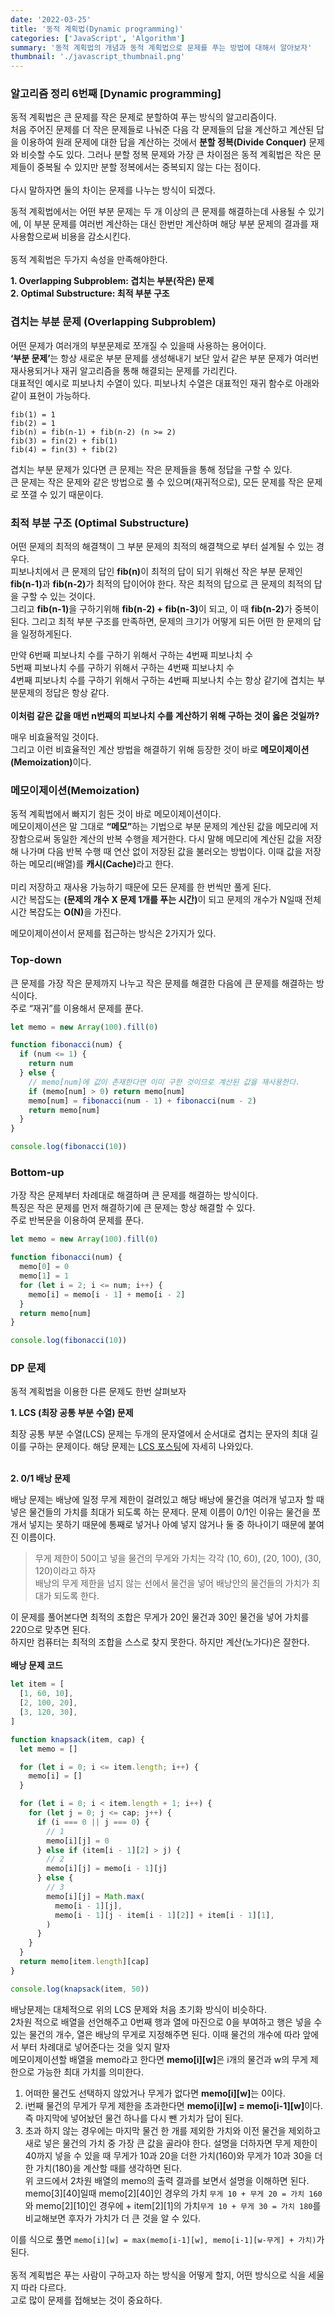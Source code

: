 ```yaml
---
date: '2022-03-25'
title: '동적 계획법(Dynamic programming)'
categories: ['JavaScript', 'Algorithm']
summary: '동적 계획법의 개념과 동적 계획법으로 문제를 푸는 방법에 대해서 알아보자'
thumbnail: './javascript_thumbnail.png'
---
```


### 알고리즘 정리 6번째 [Dynamic programming]

동적 계획법은 큰 문제를 작은 문제로 분할하여 푸는 방식의 알고리즘이다.  
처음 주어진 문제를 더 작은 문제들로 나눠준 다음 각 문제들의 답을 계산하고 계산된 답을 이용하여 원래 문제에 대한 답을 계산하는 것에서 <b>분할 정복(Divide Conquer)</b> 문제와 비슷할 수도 있다. 그러나 분할 정복 문제와 가장 큰 차이점은 동적 계획법은 작은 문제들이 중복될 수 있지만 분할 정복에서는 중복되지 않는 다는 점이다.
<br/><br/>
다시 말하자면 둘의 차이는 문제를 나누는 방식이 되겠다.

동적 계획법에서는 어떤 부분 문제는 두 개 이상의 큰 문제를 해결하는데 사용될 수 있기에, 이 부분 문제를 여러번 계산하는 대신 한번만 계산하며 해당 부분 문제의 결과를 재사용함으로써 비용을 감소시킨다.
<br/><br/>
동적 계획법은 두가지 속성을 만족해야한다.

**1. Overlapping Subproblem: 겹치는 부분(작은) 문제**  
**2. Optimal Substructure: 최적 부분 구조**

### 겹치는 부분 문제 (Overlapping Subproblem)

어떤 문제가 여러개의 부분문제로 쪼개질 수 있을때 사용하는 용어이다.  
<b>‘부분 문제’</b>는 항상 새로운 부분 문제를 생성해내기 보단 앞서 같은 부분 문제가 여러번 재사용되거나 재귀 알고리즘을 통해 해결되는 문제를 가리킨다.  
대표적인 예시로 피보나치 수열이 있다. 피보나치 수열은 대표적인 재귀 함수로 아래와 같이 표현이 가능하다.

```
fib(1) = 1
fib(2) = 1
fib(n) = fib(n-1) + fib(n-2) (n >= 2)
fib(3) = fin(2) + fib(1)
fib(4) = fin(3) + fib(2)
```

겹치는 부분 문제가 있다면 큰 문제는 작은 문제들을 통해 정답을 구할 수 있다.  
큰 문제는 작은 문제와 같은 방법으로 풀 수 있으며(재귀적으로), 모든 문제를 작은 문제로 쪼갤 수 있기 때문이다.

### 최적 부분 구조 (Optimal Substructure)

어떤 문제의 최적의 해결책이 그 부분 문제의 최적의 해결책으로 부터 설계될 수 있는 경우다.  
피보나치에서 큰 문제의 답인 <b>fib(n)</b>이 최적의 답이 되기 위해선 작은 부분 문제인 <b>fib(n-1)</b>과 <b>fib(n-2)</b>가 최적의 답이어야 한다.
작은 최적의 답으로 큰 문제의 최적의 답을 구할 수 있는 것이다.  
그리고 <b>fib(n-1)</b>을 구하기위해 <b>fib(n-2) + fib(n-3)</b>이 되고, 이 때 <b>fib(n-2)</b>가 중복이 된다.
그리고 최적 부분 구조를 만족하면, 문제의 크기가 어떻게 되든 어떤 한 문제의 답을 일정하게된다.

만약 6번째 피보나치 수를 구하기 위해서 구하는 4번째 피보나치 수  
5번째 피보나치 수를 구하기 위해서 구하는 4번째 피보나치 수  
4번째 피보나치 수를 구하기 위해서 구하는 4번째 피보나치 수는 항상 같기에 겹치는 부분문제의 정답은 항상 같다.
<br/><br/>
**이처럼 같은 값을 매번 n번째의 피보나치 수를 계산하기 위해 구하는 것이 옳은 것일까?**

매우 비효율적일 것이다.  
그리고 이런 비효율적인 계산 방법을 해결하기 위해 등장한 것이 바로 <b>메모이제이션(Memoization)</b>이다.

### 메모이제이션(Memoization)

동적 계획법에서 빠지기 힘든 것이 바로 메모이제이션이다.  
메모이제이션은 말 그대로 <b>“메모”</b>하는 기법으로 부분 문제의 계산된 값을 메모리에 저장함으로써 동일한 계산의 반복 수행을 제거한다.
다시 말해 메모리에 계산된 값을 저장해 나가며 다음 반복 수행 때 연산 없이 저장된 값을 불러오는 방법이다. 이때 값을 저장하는 메모리(배열)를 <b>캐시(Cache)</b>라고 한다.
<br/><br/>
미리 저장하고 재사용 가능하기 때문에 모든 문제를 한 번씩만 풀게 된다.  
시간 복잡도는 <b>(문제의 개수 X 문제 1개를 푸는 시간)</b>이 되고 문제의 개수가 N일때
전체 시간 복잡도는 <b>O(N)</b>을 가진다.

메모이제이션이서 문제를 접근하는 방식은 2가지가 있다.

### Top-down

큰 문제를 가장 작은 문제까지 나누고 작은 문제를 해결한 다음에 큰 문제를 해결하는 방식이다.  
주로 “재귀”를 이용해서 문제를 푼다.

```javascript
let memo = new Array(100).fill(0)

function fibonacci(num) {
  if (num <= 1) {
    return num
  } else {
    // memo[num]에 값이 존재한다면 이미 구한 것이므로 계산된 값을 재사용한다.
    if (memo[num] > 0) return memo[num]
    memo[num] = fibonacci(num - 1) + fibonacci(num - 2)
    return memo[num]
  }
}

console.log(fibonacci(10))
```

### Bottom-up

가장 작은 문제부터 차례대로 해결하며 큰 문제를 해결하는 방식이다.  
특징은 작은 문제를 먼저 해결하기에 큰 문제는 항상 해결할 수 있다.  
주로 반복문을 이용하여 문제를 푼다.

```javascript
let memo = new Array(100).fill(0)

function fibonacci(num) {
  memo[0] = 0
  memo[1] = 1
  for (let i = 2; i <= num; i++) {
    memo[i] = memo[i - 1] + memo[i - 2]
  }
  return memo[num]
}

console.log(fibonacci(10))
```

### DP 문제

동적 계획법을 이용한 다른 문제도 한번 살펴보자

**1. LCS (최장 공통 부분 수열) 문제**

최장 공통 부분 수열(LCS) 문제는 두개의 문자열에서 순서대로 겹치는 문자의 최대 길이를 구하는 문제이다.
해당 문제는 [LCS 포스팅](https://leejy001.github.io/2022-03-09/LCS/)에 자세히 나와있다.
<br/><br/>

**2. 0/1 배낭 문제**

배낭 문제는 배낭에 일정 무게 제한이 걸려있고 해당 배낭에 물건을 여러개 넣고자 할 때 넣은 물건들의 가치를 최대가 되도록 하는 문제다.
문제 이름이 0/1인 이유는 물건을 쪼개서 넣지는 못하기 때문에 통째로 넣거나 아예 넣지 않거나 둘 중 하나이기 때문에 붙여진 이름이다.

> 무게 제한이 50이고 넣을 물건의 무게와 가치는 각각 (10, 60), (20, 100), (30, 120)이라고 하자  
> 배낭의 무게 제한을 넘지 않는 선에서 물건을 넣어 배낭안의 물건들의 가치가 최대가 되도록 한다.

이 문제를 풀어본다면 최적의 조합은 무게가 20인 물건과 30인 물건을 넣어 가치를 220으로 맞추면 된다.  
하지만 컴퓨터는 최적의 조합을 스스로 찾지 못한다. 하지만 계산(노가다)은 잘한다.
<br/><br/>
**배낭 문제 코드**

```javascript
let item = [
  [1, 60, 10],
  [2, 100, 20],
  [3, 120, 30],
]

function knapsack(item, cap) {
  let memo = []

  for (let i = 0; i <= item.length; i++) {
    memo[i] = []
  }

  for (let i = 0; i < item.length + 1; i++) {
    for (let j = 0; j <= cap; j++) {
      if (i === 0 || j === 0) {
        // 1
        memo[i][j] = 0
      } else if (item[i - 1][2] > j) {
        // 2
        memo[i][j] = memo[i - 1][j]
      } else {
        // 3
        memo[i][j] = Math.max(
          memo[i - 1][j],
          memo[i - 1][j - item[i - 1][2]] + item[i - 1][1],
        )
      }
    }
  }
  return memo[item.length][cap]
}

console.log(knapsack(item, 50))
```

배낭문제는 대체적으로 위의 LCS 문제와 처음 초기화 방식이 비슷하다.  
2차원 적으로 배열을 선언해주고 0번째 행과 열에 마진으로 0을 부여하고 행은 넣을 수 있는 물건의 개수, 열은 배낭의 무게로 지정해주면 된다.
이때 물건의 개수에 따라 앞에서 부터 차례대로 넣어준다는 것을 잊지 말자  
메모이제이션할 배열을 memo라고 한다면 <b>memo[i][w]</b>은 i개의 물건과 w의 무게 제한으로 가능한 최대 가치를 의미한다.

1. 어떠한 물건도 선택하지 않았거나 무게가 없다면 <b>memo[i][w]</b>는 0이다.
2. i번째 물건의 무게가 무게 제한을 초과한다면 <b>memo[i][w] = memo[i-1][w]</b>이다.  
   즉 마지막에 넣어놨던 물건 하나를 다시 뺀 가치가 답이 된다.
3. 초과 하지 않는 경우에는 마지막 물건 한 개를 제외한 가치와 이전 물건을 제외하고 새로 넣은 물건의 가치 중 가장 큰 값을 골라야 한다.
   설명을 더하자면 무게 제한이 40까지 넣을 수 있을 때 무게가 10과 20을 더한 가치(160)와 무게가 10과 30을 더한 가치(180)을 계산할 때를 생각하면 된다.  
   위 코드에서 2차원 배열의 memo의 출력 결과를 보면서 설명을 이해하면 된다.  
   memo[3][40]일때 memo[2][40]인 경우의 가치 `무게 10 + 무게 20 = 가치 160` 와 memo[2][10]인 경우에 + item[2][1]의 가치`무게 10 + 무게 30 = 가치 180`를 비교해보면 후자가 가치가 더 큰 것을 알 수 있다.

이를 식으로 풀면 `memo[i][w] = max(memo[i-1][w], memo[i-1][w-무게] + 가치)`가 된다.
<br/><br/>
동적 계획법은 푸는 사람이 구하고자 하는 방식을 어떻게 할지, 어떤 방식으로 식을 세울지 따라 다르다.  
고로 많이 문제를 접해보는 것이 중요하다.
